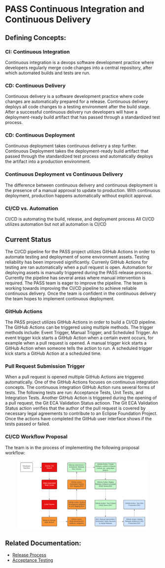 # PASS Continuous Integration and Continuous Delivery

## Defining Concepts:

### CI: Continuous Integration 
Continuous integration is a devops software development practice where developers regularly merge code changes into a central repository, after which automated builds and tests are run.

### CD: Continuous Delivery 
Continuous delivery is a software development practice where code changes are automatically prepared for a release. Continuous delivery deploys all code changes to a testing environment after the build stage. After a successful continuous delivery run developers will have a deployment-ready build artifact that has passed through a standardized test process. 

### CD: Continuous Deployment 
Continuous deployment takes continuous delivery a step further. Continuous Deployment takes the deployment-ready build artifact that passed through the standardized test process and automatically deploys the artifact into a production environment. 

### Continuous Deployment vs Continuous Delivery
The difference between continuous delivery and continuous deployment is the presence of a manual approval to update to production. With continuous deployment, production happens automatically without explicit approval. 

### CI/CD vs. Automation
CI/CD is automating the build, release, and deployment process 
All CI/CD utilizes automation but not all automation is CI/CD 

## Current Status 
The CI/CD pipeline for the PASS project utilizes GitHub Actions in order to automate testing and deployment of some environment assets. Testing reliability has been improved significantly. Currenly GitHub Actions for testing are ran automatically when a pull request is open. Automation for deploying assets is manually triggered during the PASS release process. Currently the pipeline has several areas where manual intervention is required. 
The PASS team is eager to improve the pipeline. The team is working towards improving the CI/CD pipeline to achieve reliable continuous delivery. Once the team is confident in the continuous delivery the team hopes to implement continuous deployment. 

### GitHub Actions 
The PASS project utilizes GitHub Actions in order to build a CI/CD pipeline. The GitHub Actions can be triggered using multiple methods. The trigger methods include: Event Trigger, Manual Trigger, and Scheduled Trigger. An event trigger kick starts a GitHub Action when a certain event occurs, for example when a pull request is opened. A manual trigger kick starts a GitHub Action when someone tells the action to run. A scheduled trigger kick starts a GitHub Action at a scheduled time. 

### Pull Request Submission Trigger 
When a pull request is opened multiple GitHub Actions are triggered automatically. One of the GitHub Actions focuses on continuous integration concepts. The continuous integration GitHub Action runs several forms of tests. The following tests are run: Acceptance Tests, Unit Tests, and Integration Tests. Another GitHub Action is triggered during the opening of a pull request, the Git ECA Validation Status actioon. The Git ECA Validation Status action verifies that the author of the pull request is covered by necessary legal agreements to contribute to an Eclipse Foundation Project. Once the actions have completed the GitHub user interface shows if the tests passed or failed. 

### CI/CD Workflow Proposal
The team is in the process of implementing the following proposal workflow:
<figure><img src="../../.gitbook/assets/CI_CD_Workflow_Proposal.png" alt=""><figcaption></figcaption></figure>

## Related Documentation:
* [Release Process](../../developer-documentation/release/README.md)
* [Acceptance Testing](../../developer-documentation/pass-acceptance-testing/README.md)



